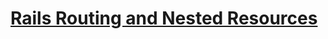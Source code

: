 # [Rails Routing and Nested Resources](https://github.com/saramccombs/routing-nested-resources-reading-online-web-pt-081219)

